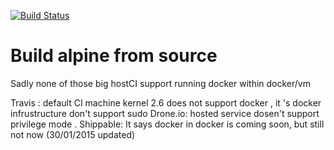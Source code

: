 [![Build Status](https://travis-ci.org/yikaus/docker-alpine-base.svg)](https://travis-ci.org/yikaus/docker-alpine-base)

# Build alpine from source 

Sadly none of those big hostCI support running docker within docker/vm

Travis :    default CI machine kernel 2.6 does not support docker , it 's docker infrustructure don't support sudo
Drone.io:   hosted service dosen't support privilege  mode .
Shippable:  It says docker in docker is coming soon, but still not now (30/01/2015 updated)  
 
